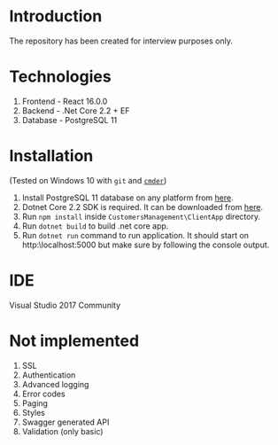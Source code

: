 # Introduction
The repository has been created for interview purposes only.

# Technologies

1. Frontend - React 16.0.0
2. Backend - .Net Core 2.2 + EF
3. Database - PostgreSQL 11

# Installation
(Tested on Windows 10 with `git` and [`cmder`](http://cmder.net/))

1. Install PostgreSQL 11 database on any platform from [here](https://www.postgresql.org/download/windows/).
1. Dotnet Core 2.2 SDK is required. It can be downloaded from [here](https://dotnet.microsoft.com/download/dotnet-core/2.2).
1. Run `npm install` inside `CustomersManagement\ClientApp` directory.
1. Run `dotnet build` to build .net core app.
1. Run `dotnet run` command to run application. It should start on http:\\localhost:5000 but make sure by following the console output.

# IDE

Visual Studio 2017 Community

# Not implemented

1. SSL
2. Authentication
3. Advanced logging
4. Error codes
5. Paging
6. Styles
7. Swagger generated API
8. Validation (only basic)
